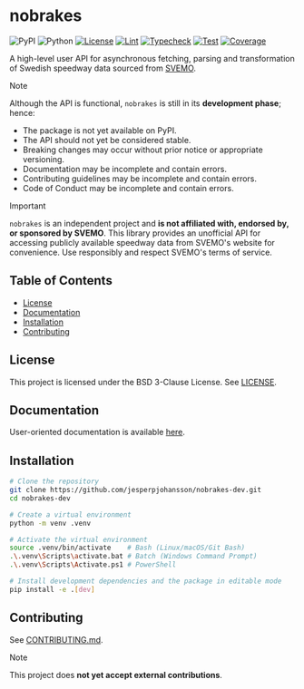 # nobrakes

![PyPI](https://img.shields.io/badge/PyPI-not%20available-red.svg)
![Python](https://img.shields.io/badge/Python-3.12%20%7C%203.13-blue.svg)
[![License](https://img.shields.io/badge/License-BSD%203--Clause-blue.svg)](https://github.com/jesperpjohansson/nobrakes-dev/blob/main/LICENSE)
[![Lint](https://github.com/jesperpjohansson/nobrakes-dev/actions/workflows/lint.yml/badge.svg?branch=main)](https://github.com/jesperpjohansson/nobrakes-dev/actions/workflows/lint.yml?branch=main)
[![Typecheck](https://github.com/jesperpjohansson/nobrakes-dev/actions/workflows/typecheck.yml/badge.svg?branch=main)](https://github.com/jesperpjohansson/nobrakes-dev/actions/workflows/typecheck.yml?branch=main)
[![Test](https://github.com/jesperpjohansson/nobrakes-dev/actions/workflows/test.yml/badge.svg?branch=main)](https://github.com/jesperpjohansson/nobrakes-dev/actions/workflows/test.yml?branch=main)
[![Coverage](https://coveralls.io/repos/github/jesperpjohansson/nobrakes-dev/badge.svg?branch=main)](https://coveralls.io/github/jesperpjohansson/nobrakes-dev?branch=main)


A high-level user API for asynchronous fetching, parsing and transformation of Swedish speedway data sourced from [SVEMO](https://www.svemo.se/).

> [!NOTE]
> Although the API is functional, `nobrakes` is still in its **development phase**; hence:
> - The package is not yet available on PyPI.
> - The API should not yet be considered stable.
> - Breaking changes may occur without prior notice or appropriate versioning.
> - Documentation may be incomplete and contain errors.
> - Contributing guidelines may be incomplete and contain errors.
> - Code of Conduct may be incomplete and contain errors.


> [!IMPORTANT]
> `nobrakes` is an independent project and **is not affiliated with, endorsed by, or
> sponsored by SVEMO**. This library provides an unofficial API for accessing publicly
> available speedway data from SVEMO's website for convenience. Use responsibly and
> respect SVEMO's terms of service.

## Table of Contents
- [License](#license)
- [Documentation](#documentation)
- [Installation](#installation)
- [Contributing](#contributing)

## License

This project is licensed under the BSD 3-Clause License. See [LICENSE](https://github.com/jesperpjohansson/nobrakes-dev/blob/main/LICENSE).

## Documentation

User-oriented documentation is available [here](https://nobrakes.readthedocs.io/en/latest/).

## Installation

```bash
# Clone the repository
git clone https://github.com/jesperpjohansson/nobrakes-dev.git
cd nobrakes-dev

# Create a virtual environment
python -m venv .venv

# Activate the virtual environment
source .venv/bin/activate    # Bash (Linux/macOS/Git Bash)
.\.venv\Scripts\activate.bat # Batch (Windows Command Prompt)
.\.venv\Scripts\Activate.ps1 # PowerShell

# Install development dependencies and the package in editable mode
pip install -e .[dev]
```

## Contributing

See [CONTRIBUTING.md](https://github.com/jesperpjohansson/nobrakes-dev/blob/main/CONTRIBUTING.md).

> [!NOTE]
> This project does **not yet accept external contributions**.